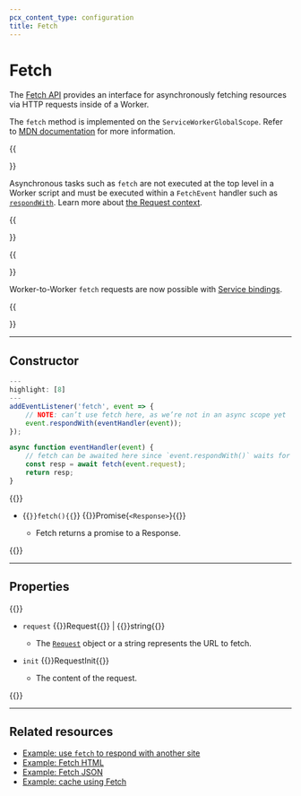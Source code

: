 ```yaml
---
pcx_content_type: configuration
title: Fetch
---
```


# Fetch

The [Fetch API](https://developer.mozilla.org/en-US/docs/Web/API/Fetch_API) provides an interface for asynchronously fetching resources via HTTP requests inside of a Worker.

The `fetch` method is implemented on the `ServiceWorkerGlobalScope`. Refer to [MDN documentation](https://developer.mozilla.org/en-US/docs/Web/API/WindowOrWorkerGlobalScope/fetch) for more information.

{{<Aside type="note">}}

Asynchronous tasks such as `fetch` are not executed at the top level in a Worker script and must be executed within a `FetchEvent` handler such as [`respondWith`](/workers/runtime-apis/fetch-event/#methods). Learn more about [the Request context](/workers/runtime-apis/request/#the-request-context).

{{</Aside>}}

{{<Aside type="warning" header="Worker to Worker">}}

Worker-to-Worker `fetch` requests are now possible with [Service bindings](/workers/platform/bindings/about-service-bindings/).

{{</Aside>}}

---

## Constructor

<!-- This code example needs more work -->

```js
---
highlight: [8]
---
addEventListener('fetch', event => {
	// NOTE: can’t use fetch here, as we’re not in an async scope yet
	event.respondWith(eventHandler(event));
});

async function eventHandler(event) {
	// fetch can be awaited here since `event.respondWith()` waits for the Promise it receives to settle
	const resp = await fetch(event.request);
	return resp;
}
```

<!-- Where do we have the return type in this format? -->

{{<definitions>}}

- {{<code>}}fetch(){{</code>}} {{<type-link href="/runtime-apis/response">}}Promise{`<Response>`}{{</type-link>}}

  - Fetch returns a promise to a Response.

{{</definitions>}}

---

## Properties

{{<definitions>}}

- `request` {{<type-link href="/runtime-apis/request">}}Request{{</type-link>}} | {{<type>}}string{{</type>}}

  - The [`Request`](/workers/runtime-apis/request/) object or a string represents the URL to fetch.

- `init` {{<type-link href="/runtime-apis/request#requestinit">}}RequestInit{{</type-link>}}
  - The content of the request.

{{</definitions>}}

---

## Related resources

- [Example: use `fetch` to respond with another site](/workers/examples/respond-with-another-site/)
- [Example: Fetch HTML](/workers/examples/fetch-html/)
- [Example: Fetch JSON](/workers/examples/fetch-json/)
- [Example: cache using Fetch](/workers/examples/cache-using-fetch/)
